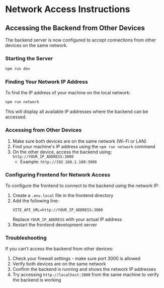 # Network Access Instructions

## Accessing the Backend from Other Devices

The backend server is now configured to accept connections from other devices on the same network.

### Starting the Server

```bash
npm run dev
```

### Finding Your Network IP Address

To find the IP address of your machine on the local network:

```bash
npm run network
```

This will display all available IP addresses where the backend can be accessed.

### Accessing from Other Devices

1. Make sure both devices are on the same network (Wi-Fi or LAN)
2. Find your machine's IP address using the `npm run network` command
3. On the other device, access the backend using: `http://YOUR_IP_ADDRESS:3000`
   - Example: `http://192.168.1.100:3000`

### Configuring Frontend for Network Access

To configure the frontend to connect to the backend using the network IP:

1. Create a `.env.local` file in the frontend directory
2. Add the following line:
   ```
   VITE_API_URL=http://YOUR_IP_ADDRESS:3000
   ```
   Replace `YOUR_IP_ADDRESS` with your actual IP address
3. Restart the frontend development server

### Troubleshooting

If you can't access the backend from other devices:

1. Check your firewall settings - make sure port 3000 is allowed
2. Verify both devices are on the same network
3. Confirm the backend is running and shows the network IP addresses
4. Try accessing `http://localhost:3000` from the same machine to verify the backend is working